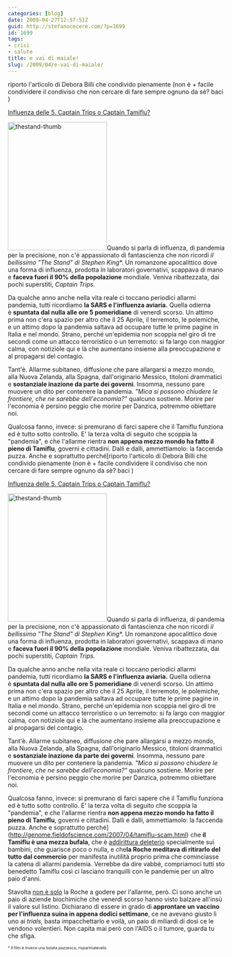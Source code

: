 ```yaml
---
categories: [blog]
date: 2009-04-27T12:57:51Z
guid: http://stefanocecere.com/?p=1699
id: 1699
tags:
- crisi
- salute
title: e vai di maiale!
slug: /2009/04/e-vai-di-maiale/
---
```


riporto l'articolo di Debora Billi che condivido pienamente (non è + facile condividere il condiviso che non cercare di fare sempre ognuno da sè? baci )

<a rel="bookmark" href="http://crisis.blogosfere.it/2009/04/influenza-delle-5-captain-trips-o-captain-tamiflu.html">Influenza delle 5. Captain Trips o Captain Tamiflu?</a>

<img class="alignleft size-full wp-image-1700" title="thestand-thumb" src="http://stefanocecere.com/wp-content/uploads/sites/3/2009/04/thestand-thumb.jpg" alt="thestand-thumb" width="230" height="298" />Quando si parla di influenza, di pandemia per la precisione, non c'è appassionato di fantascienza che non ricordi **il bellissimo* _"The Stand"_ di Stephen King**. Un romanzone apocalittico dove una forma di influenza, prodotta in laboratori governativi, scappava di mano e **faceva fuori il 90% della popolazione** mondiale. Veniva ribattezzata, dai pochi superstiti, _Captain Trips._

Da qualche anno anche nella vita reale ci toccano periodici allarmi pandemia, tutti ricordiamo **la SARS e l'influenza aviaria.** Quella odierna è **spuntata dal nulla alle ore 5 pomeridiane** di venerdì scorso. Un attimo prima non c'era spazio per altro che il 25 Aprile, il terremoto, le polemiche, e un attimo dopo la pandemia saltava ad occupare tutte le prime pagine in Italia e nel mondo. Strano, perché un'epidemia non scoppia nel giro di tre secondi come un attacco terroristico o un terremoto: si fa largo con maggior calma, con notiziole qui e là che aumentano insieme alla preoccupazione e al propagarsi del contagio.

Tant'è. Allarme subitaneo, diffusione che pare allargarsi a mezzo mondo, alla Nuova Zelanda, alla Spagna, dall'originario Messico, titoloni drammatici e **sostanziale inazione da parte dei governi**. Insomma, nessuno pare muovere un dito per contenere la pandemia. _"Mica si possono chiudere le frontiere, che ne sarebbe dell'economia?"_ qualcuno sostiene. Morire per l'economia è persino peggio che morire per Danzica, potremmo obiettare noi.

Qualcosa fanno, invece: si premurano di farci sapere che il Tamiflu funziona ed è tutto sotto controllo. E' la terza volta di seguito che scoppia la "pandemia", e che l'allarme rientra **non appena mezzo mondo ha fatto il pieno di Tamiflu**, governi e cittadini. Dalli e dalli, ammettiamolo: la faccenda puzza. Anche e soprattutto perché[riporto l'articolo di Debora Billi che condivido pienamente (non è + facile condividere il condiviso che non cercare di fare sempre ognuno da sè? baci )

<a rel="bookmark" href="http://crisis.blogosfere.it/2009/04/influenza-delle-5-captain-trips-o-captain-tamiflu.html">Influenza delle 5. Captain Trips o Captain Tamiflu?</a>

<img class="alignleft size-full wp-image-1700" title="thestand-thumb" src="http://stefanocecere.com/wp-content/uploads/sites/3/2009/04/thestand-thumb.jpg" alt="thestand-thumb" width="230" height="298" />Quando si parla di influenza, di pandemia per la precisione, non c'è appassionato di fantascienza che non ricordi **il bellissimo* _"The Stand"_ di Stephen King**. Un romanzone apocalittico dove una forma di influenza, prodotta in laboratori governativi, scappava di mano e **faceva fuori il 90% della popolazione** mondiale. Veniva ribattezzata, dai pochi superstiti, _Captain Trips._

Da qualche anno anche nella vita reale ci toccano periodici allarmi pandemia, tutti ricordiamo **la SARS e l'influenza aviaria.** Quella odierna è **spuntata dal nulla alle ore 5 pomeridiane** di venerdì scorso. Un attimo prima non c'era spazio per altro che il 25 Aprile, il terremoto, le polemiche, e un attimo dopo la pandemia saltava ad occupare tutte le prime pagine in Italia e nel mondo. Strano, perché un'epidemia non scoppia nel giro di tre secondi come un attacco terroristico o un terremoto: si fa largo con maggior calma, con notiziole qui e là che aumentano insieme alla preoccupazione e al propagarsi del contagio.

Tant'è. Allarme subitaneo, diffusione che pare allargarsi a mezzo mondo, alla Nuova Zelanda, alla Spagna, dall'originario Messico, titoloni drammatici e **sostanziale inazione da parte dei governi**. Insomma, nessuno pare muovere un dito per contenere la pandemia. _"Mica si possono chiudere le frontiere, che ne sarebbe dell'economia?"_ qualcuno sostiene. Morire per l'economia è persino peggio che morire per Danzica, potremmo obiettare noi.

Qualcosa fanno, invece: si premurano di farci sapere che il Tamiflu funziona ed è tutto sotto controllo. E' la terza volta di seguito che scoppia la "pandemia", e che l'allarme rientra **non appena mezzo mondo ha fatto il pieno di Tamiflu**, governi e cittadini. Dalli e dalli, ammettiamolo: la faccenda puzza. Anche e soprattutto perché](http://genome.fieldofscience.com/2007/04/tamiflu-scam.html) che **il Tamiflu è una mezza bufala**, che è [addirittura deleterio](http://sciencedaily.healthology.com/infectious-diseases/article3955.htm) specialmente sui bambini, che guarisce poco o nulla, e che**la Roche meditava di ritirarlo del tutto dal commercio** per manifesta inutilità proprio prima che cominciasse la catena di allarmi pandemia. Verrebbe da dire vabbè, compriamoci tutti sto benedetto Tamiflu così ci lasciano tranquilli con le pandemie per un altro paio d'anni.

Stavolta [non è solo](http://www.reuters.com/article/marketsNews/idUSN2445216420090424?sp=true) la Roche a godere per l'allarme, però. Ci sono anche un paio di aziende biochimiche che venerdì scorso hanno visto balzare all'insù il valore sul listino. Dichiarano di essere in grado di **approntare un vaccino per l'influenza suina in appena dodici settimane**, ce ne avevano giusto lì uno ai _trials_, basta impacchettarlo e voilà, un paio di miliardi di dosi ce le vendono volentieri. Non capita mai però con l'AIDS o il tumore, guarda tu che sfiga.

<span style="font-size: xx-small">* Il film è invece una boiata pazzesca, risparmiatevelo.</span>